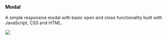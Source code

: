 ### Modal

A simple responsive modal with basic open and close functionality built with JavaScript, CSS and HTML.



<img src="https://user-images.githubusercontent.com/95934430/210417220-141d6e99-e465-4d4e-a6ea-e57cf56660ec.mov">


